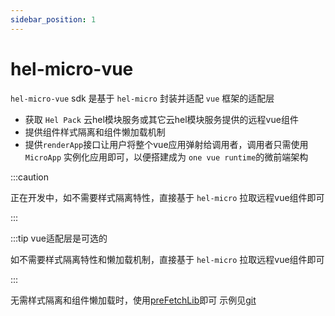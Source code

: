 ```yaml
---
sidebar_position: 1
---
```


# hel-micro-vue

`hel-micro-vue` sdk 是基于 `hel-micro` 封装并适配 `vue` 框架的适配层
- 获取 `Hel Pack` 云hel模块服务或其它云hel模块服务提供的远程vue组件
- 提供组件样式隔离和组件懒加载机制
- 提供`renderApp`接口让用户将整个vue应用弹射给调用者，调用者只需使用 `MicroApp` 实例化应用即可，以便搭建成为
`one vue runtime`的微前端架构

:::caution

正在开发中，如不需要样式隔离特性，直接基于 `hel-micro` 拉取远程vue组件即可

:::

:::tip vue适配层是可选的

如不需要样式隔离特性和懒加载机制，直接基于 `hel-micro` 拉取远程vue组件即可

:::

无需样式隔离和组件懒加载时，使用[preFetchLib](/docs/api/hel-micro/prefetch-lib#基础用法)即可
示例见[git](https://www.to-be-added.com/coming-soon)
